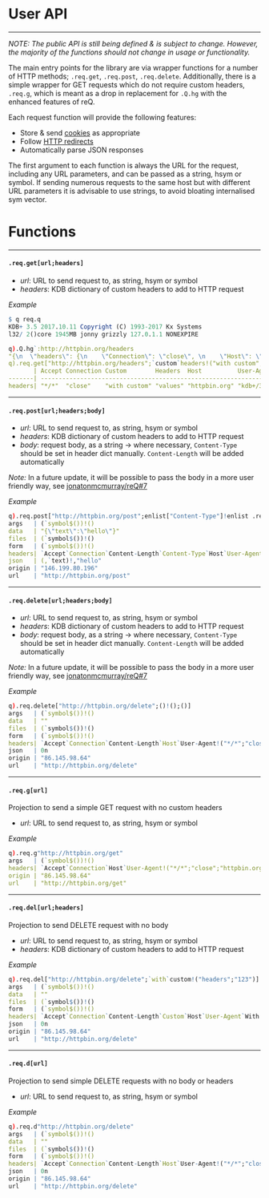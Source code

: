 # User API

---

*NOTE: The public API is still being defined & is subject to change. However, the
majority of the functions should not change in usage or functionality.*

The main entry points for the library are via wrapper functions for a number of
HTTP methods; `.req.get`, `.req.post`, `.req.delete`. Additionally, there is a
simple wrapper for GET requests which do not require custom headers, `.req.g`,
which is meant as a drop in replacement for `.Q.hg` with the enhanced features
of reQ.

Each request function will provide the following features:

* Store & send [cookies](features/cookies.md) as appropriate
* Follow [HTTP redirects](features/redirects.md)
* Automatically parse JSON responses

The first argument to each function is always the URL for the request,
including any URL parameters, and can be passed as a string, hsym or symbol.
If sending numerous requests to the same host but with different URL parameters
it is advisable to use strings, to avoid bloating internalised sym vector.

# Functions

---

#### ```.req.get[url;headers]```

* *url*: URL to send request to, as string, hsym or symbol
* *headers*: KDB dictionary of custom headers to add to HTTP request

*Example*

```q
$ q req.q
KDB+ 3.5 2017.10.11 Copyright (C) 1993-2017 Kx Systems
l32/ 2()core 1945MB jonny grizzly 127.0.1.1 NONEXPIRE

q).Q.hg`:http://httpbin.org/headers
"{\n  \"headers\": {\n    \"Connection\": \"close\", \n    \"Host\": \"httpbin.org\"\n  }\n}\n"
q).req.get["http://httpbin.org/headers";`custom`headers!("with custom";"values")]
       | Accept Connection Custom        Headers  Host          User-Agent
-------| -----------------------------------------------------------------
headers| "*/*"  "close"    "with custom" "values" "httpbin.org" "kdb+/3.5"
```

---

#### `.req.post[url;headers;body]`

 * *url*: URL to send request to, as string, hsym or symbol
 * *headers*: KDB dictionary of custom headers to add to HTTP request
 * *body*: request body, as a string -> where necessary, `Content-Type` should be set in header dict manually. `Content-Length` will be added automatically

*Note:* In a future update, it will be possible to pass the body in a more user friendly way, see [jonatonmcmurray/reQ#7](https://github.com/jonathonmcmurray/reQ/issues/7)

*Example*

```q
q).req.post["http://httpbin.org/post";enlist["Content-Type"]!enlist .req.ty`json;.j.j (1#`text)!1#`hello]
args   | (`symbol$())!()
data   | "{\"text\":\"hello\"}"
files  | (`symbol$())!()
form   | (`symbol$())!()
headers| `Accept`Connection`Content-Length`Content-Type`Host`User-Agent!("*/*";"close";"16";"application/json";"httpbin.org";"kdb+/3.5")
json   | (,`text)!,"hello"
origin | "146.199.80.196"
url    | "http://httpbin.org/post"
```

---

#### `.req.delete[url;headers;body]`

 * *url*: URL to send request to, as string, hsym or symbol
 * *headers*: KDB dictionary of custom headers to add to HTTP request
 * *body*: request body, as a string -> where necessary, `Content-Type` should be set in header dict manually. `Content-Length` will be added automatically

*Note:* In a future update, it will be possible to pass the body in a more user friendly way, see [jonatonmcmurray/reQ#7](https://github.com/jonathonmcmurray/reQ/issues/7)

*Example*

```q
q).req.delete["http://httpbin.org/delete";()!();()]
args   | (`symbol$())!()
data   | ""
files  | (`symbol$())!()
form   | (`symbol$())!()
headers| `Accept`Connection`Content-Length`Host`User-Agent!("*/*";"close";,"0";"httpbin.org";"kdb+/3.5")
json   | 0n
origin | "86.145.98.64"
url    | "http://httpbin.org/delete"
```

---

#### `.req.g[url]`

Projection to send a simple GET request with no custom headers

 * *url*: URL to send request to, as string, hsym or symbol

*Example*

```q
q).req.g"http://httpbin.org/get"
args   | (`symbol$())!()
headers| `Accept`Connection`Host`User-Agent!("*/*";"close";"httpbin.org";"kdb+/3.5")
origin | "86.145.98.64"
url    | "http://httpbin.org/get"
```

---

#### `.req.del[url;headers]`

Projection to send DELETE request with no body

 * *url*: URL to send request to, as string, hsym or symbol
 * *headers*: KDB dictionary of custom headers to add to HTTP request

*Example*

```q
q).req.del["http://httpbin.org/delete";`with`custom!("headers";"123")]
args   | (`symbol$())!()
data   | ""
files  | (`symbol$())!()
form   | (`symbol$())!()
headers| `Accept`Connection`Content-Length`Custom`Host`User-Agent`With!("*/*";"close";,"0";"123";"httpbin.org";"kdb+/3.5";"headers")
json   | 0n
origin | "86.145.98.64"
url    | "http://httpbin.org/delete"
```

---

#### `.req.d[url]`

Projection to send simple DELETE requests with no body or headers

 * *url*: URL to send request to, as string, hsym or symbol

 *Example*

```q
q).req.d"http://httpbin.org/delete"
args   | (`symbol$())!()
data   | ""
files  | (`symbol$())!()
form   | (`symbol$())!()
headers| `Accept`Connection`Content-Length`Host`User-Agent!("*/*";"close";,"0";"httpbin.org";"kdb+/3.5")
json   | 0n
origin | "86.145.98.64"
url    | "http://httpbin.org/delete"
```